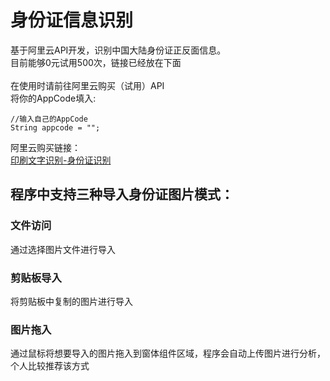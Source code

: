 # 身份证信息识别
基于阿里云API开发，识别中国大陆身份证正反面信息。<br/>
目前能够0元试用500次，链接已经放在下面<br/><br/>
在使用时请前往阿里云购买（试用）API<br/>
将你的AppCode填入:<br/>
```
//输入自己的AppCode
String appcode = "";
```
阿里云购买链接：<br/>
[印刷文字识别-身份证识别](https://market.aliyun.com/products/57124001/cmapi010401.html?spm=5176.2020520132.101.2.272d72182sMeK6#sku=yuncode440100000)

## 程序中支持三种导入身份证图片模式：
### 文件访问
通过选择图片文件进行导入
### 剪贴板导入
将剪贴板中复制的图片进行导入
### 图片拖入
通过鼠标将想要导入的图片拖入到窗体组件区域，程序会自动上传图片进行分析，个人比较推荐该方式

